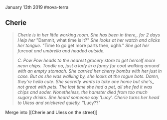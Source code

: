 January 13th 2019
#nova-terra 

Cherie
---
> _Cherie is in her little working room._
> _She has been in there,, for 2 days_
> _Help her_
> "Dammit, what time is it?"
> _She looks at her watch and clicks her tongue._
> "Time to go get more parts then, ughh."
> _She got her furcoat and umbrella and headed outside._
> 
> _C. Pow Pow heads to the nearest grocery store to get herself more neon chips. Toodle oo, just a lady in a fancy fur coat walking around with an empty stomach._
> _She carried her cherry bombs with her just in case._
> _But as she was walking by, she looks at the rogue bots. Damn, they're hella cute._
> _She secretly wants to take one home but she's,, not great with pets. The last time she had a pet, all she fed it was chips and soder._
> _Nonetheless, the hamster died from too much sugary drinks._
> _She heard someone say 'Lucy'. Cherie turns her head to Uiess and snickered quietly._ "Lucy??"

Merge into [[Cherie and Uiess on the street]]